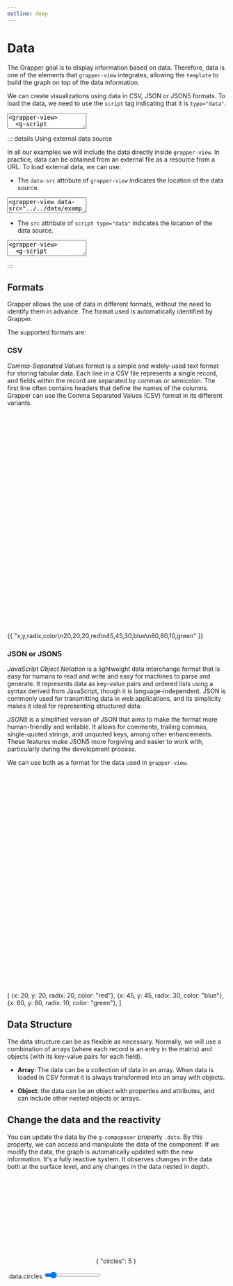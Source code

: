 ```yaml
---
outline: deep
---
```


# Data

The Grapper goal is to display information based on data. 
Therefore, data is one of the elements that `grapper-view` integrates, allowing the `template` to 
build the graph on top of the data information.

We can create visualizations using data in CSV, JSON or JSON5 formats. 
To load the data, we need to use the `script` tag indicating that it is `type="data"`.

<ClientOnly>
<g-editor mode="readonly" lines-highlight="3-7">
<textarea><grapper-view>
  <g-script type="data">
  [
    { name: 'A', value: 1 },
    { name: 'B', value: 2 },
    { name: 'C', value: 3 }
  ]
  </g-script>
</grapper-view></textarea>
</g-editor>
</ClientOnly>

::: details Using external data source

In all our examples we will include the data directly inside `grapper-view`.
In practice, data can be obtained from an external file as a resource from a URL.
To load external data, we can use:
 
- The `data-src` attribute of `grapper-view` indicates the location of the data source.

<ClientOnly>
<g-editor mode="readonly">
<textarea><grapper-view data-src="../../data/example.json"></grapper-view></textarea>
</g-editor>
</ClientOnly>

- The `src` attribute of `script type="data"` indicates the location of the data source.

<ClientOnly>
<g-editor mode="readonly"><textarea><grapper-view>
  <g-script type="data" src="../../data/example.json"></g-script>
</grapper-view></textarea></g-editor>
</ClientOnly>

:::

## Formats

Grapper allows the use of data in different formats, without the need to identify them in advance.
The format used is automatically identified by Grapper. 

The supported formats are:

### CSV

*Comma-Separated Values* format is a simple and widely-used text format for storing tabular data. 
Each line in a CSV file represents a single record, and fields within the record are separated by 
commas or semicolon. 
The first line often contains headers that define the names of the columns. 
Grapper can use the Comma Separated Values (CSV) format in its different variants.

<ClientOnly>
<grapper-view style="width: 200px" id="data-example-2">
  <svg viewBox="0 0 100 100">
    <g g-for="value of data">
      <circle g-bind:cx="value.x"
              g-bind:cy="value.y"
              g-bind:r="value.radix"
              g-bind:fill="value.color"/>
    </g>
  </svg>
  <g-script type="data">
    {{ "x,y,radix,color\n20,20,20,red\n45,45,30,blue\n80,80,10,green" }}
  </g-script>
</grapper-view>
<g-editor href="#data-example-2" title="CSV format" lines-highlight="15-18"></g-editor>
</ClientOnly>

### JSON or JSON5

*JavaScript Object Notation* is a lightweight data interchange format that is easy for humans to 
read and write and easy for machines to parse and generate. 
It represents data as key-value pairs and ordered lists using a syntax derived from JavaScript, 
though it is language-independent. 
JSON is commonly used for transmitting data in web applications, and its simplicity makes it ideal
for representing structured data. 

*JSON5* is a simplified version of JSON that aims to make the format more human-friendly and 
writable.
It allows for comments, trailing commas, single-quoted strings, and unquoted keys, among other 
enhancements. These features make JSON5 more forgiving and easier to work with, particularly during 
the development process.

We can use both as a format for the data used in `grapper-view`.

<ClientOnly>
<grapper-view style="width: 200px" id="data-example-3">
  <svg viewBox="0 0 100 100">
    <g g-for="value of data">
      <circle g-bind:cx="value.x"
              g-bind:cy="value.y"
              g-bind:r="value.radix"
              g-bind:fill="value.color"/>
    </g>
  </svg>
  <g-script type="data">
    [
      {x: 20, y: 20, radix: 20, color: "red"},
      {x: 45, y: 45, radix: 30, color: "blue"},
      {x: 80, y: 80, radix: 10, color: "green"},
    ]
  </g-script>
</grapper-view>
<g-editor href="#data-example-3" title="JSON5 format" lines-highlight="15-19"></g-editor>
</ClientOnly>

## Data Structure

The data structure can be as flexible as necessary.
Normally, we will use a combination of arrays (where each record is an entry in the matrix) and 
objects (with its key-value pairs for each field).

- **Array**: The data can be a collection of data in an array. When data is loaded in CSV format it
  is always transformed into an array with objects.

- **Object**: the data can be an object with properties and attributes, and can include other nested
  objects or arrays.

## Change the data and the reactivity

You can update the data by the `g-compoposer` property `.data`.
By this property, we can access and manipulate the data of the component. 
If we modify the data, the graph is automatically updated with the new information.
It's a fully reactive system.
It observes changes in the data both at the surface level, and any changes in the
data nested in depth.

<ClientOnly>
<div id="reactivity-example-wrapper">
<grapper-view id="example">
  <svg viewBox="0 0 100 100" width="200" height="200">
    <g g-for="x of circles">
      <circle 
        cx="50" 
        cy="50" 
        g-bind:r="(x + 1) * (48 / circles)"
        fill="none" 
        stroke="black" 
        stroke-width="1"/>
    </g>
  </svg>
  <g-script type="data">
    {
      "circles": 5
    }
  </g-script>
</grapper-view>
<p>
  <label>.data.circles 
    <input type="range" min="0" max="50" step="1" value="5"
           oninput="document.querySelector('#example').data.circles = Number(this.value)">
  </label>
</p>
</div>
<g-editor href="#reactivity-example-wrapper" title="dynamic number of concentric circles" lines-highlight="28"></g-editor>
</ClientOnly>
